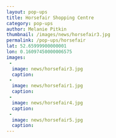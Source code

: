 ```yaml
---
layout: pop-ups
title: Horsefair Shopping Centre
category: pop-ups
author: Melanie Pitkin
thumbnail: /images/news/horsefair3.jpg
permalink: /pop-ups/horsefair
lat: 52.65999900000001
lon: 0.16097450000006575
images:
 -
  image: news/horsefair3.jpg
  caption:
 - 
  image: news/horsefair1.jpg
  caption:
 -
  image: news/horsefair4.jpg
  caption:
 - 
  image: news/horsefair5.jpg
  caption:
---
```



